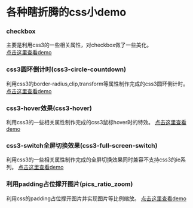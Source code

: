 # 各种瞎折腾的css小demo

### checkbox  
主要是利用css3的一些相关属性，对checkbox做了一些美化。  
[点击这里查看demo](https://sunbf1987.github.io/css_demo/checkbox/checkbox.html "checkbox美化")

### css3圆环倒计时(css3-circle-countdown)
利用css3的border-radius,clip,transform等属性制作完成的css3圆环倒计时。
[点击这里查看demo](https://sunbf1987.github.io/css_demo/css3-circle-countdown/css3-circle-countdown.html "css3圆环倒计时")

### css3-hover效果(css3-hover)
利用css3的一些相关属性制作完成的css3鼠标hover时的特效。
[点击这里查看demo](https://sunbf1987.github.io/css_demo/css3-hover/css3-hover.html "css3-hover效果")

### css3-switch全屏切换效果(css3-full-screen-switch)
利用css3的一些相关属性制作完成的全屏切换效果同时兼容不支持css3的ie系列。
[点击这里查看demo](http://sunbf1987.github.io/css_demo/css3-full-screen-switch/full_screen_switch.html "css3-全屏切换效果")

### 利用padding占位撑开图片(pics_ratio_zoom)
利用css的padding占位撑开图片并实现图片等比例缩放。
[点击这里查看demo](http://sunbf1987.github.io/css_demo/pics_ratio_zoom/padding_pics_ratio_zoom.html "利用padding占位撑开图片")
